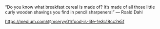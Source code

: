 
“Do you know what breakfast cereal is made of? It’s made of all those little curly wooden shavings you find in pencil sharpeners!”
― Roald Dahl

https://medium.com/@mseryy01/food-is-life-1e3c18cc2e5f
